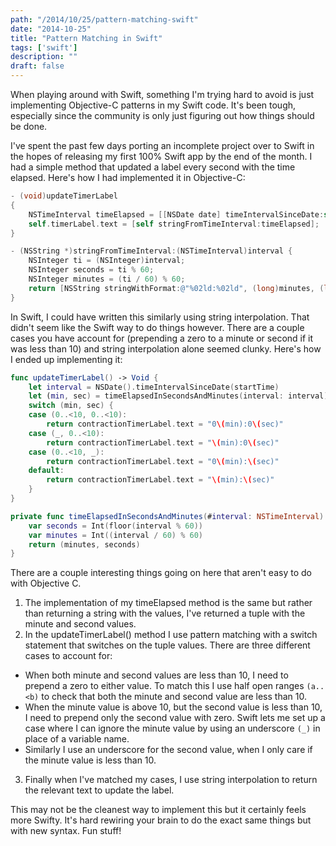 ```yaml
---
path: "/2014/10/25/pattern-matching-swift"
date: "2014-10-25"
title: "Pattern Matching in Swift"
tags: ['swift']
description: ""
draft: false
---
```


When playing around with Swift, something I'm trying hard to avoid is just
implementing Objective-C patterns in my Swift code. It's been tough,
especially since the community is only just figuring out how things should be done.

I've spent the past few days porting an incomplete project over to Swift in the
hopes of releasing my first 100% Swift app by the end of the month. I had a
simple method that updated a label every second with the time elapsed. Here's how
I had implemented it in Objective-C:

```objectivec
- (void)updateTimerLabel
{
    NSTimeInterval timeElapsed = [[NSDate date] timeIntervalSinceDate:self.startTime];
    self.timerLabel.text = [self stringFromTimeInterval:timeElapsed];
}

- (NSString *)stringFromTimeInterval:(NSTimeInterval)interval {
    NSInteger ti = (NSInteger)interval;
    NSInteger seconds = ti % 60;
    NSInteger minutes = (ti / 60) % 60;
    return [NSString stringWithFormat:@"%02ld:%02ld", (long)minutes, (long)seconds];
}
```

In Swift, I could have written this similarly using string
interpolation. That didn't seem like the Swift way to do things however. There
are a couple cases you have account for (prepending a zero to a minute or second
if it was less than 10) and string interpolation alone seemed clunky. Here's how I
ended up implementing it:

```swift
func updateTimerLabel() -> Void {
    let interval = NSDate().timeIntervalSinceDate(startTime)
    let (min, sec) = timeElapsedInSecondsAndMinutes(interval: interval)
    switch (min, sec) {
    case (0..<10, 0..<10):
        return contractionTimerLabel.text = "0\(min):0\(sec)"
    case (_, 0..<10):
        return contractionTimerLabel.text = "\(min):0\(sec)"
    case (0..<10, _):
        return contractionTimerLabel.text = "0\(min):\(sec)"
    default:
        return contractionTimerLabel.text = "\(min):\(sec)"
    }
}

private func timeElapsedInSecondsAndMinutes(#interval: NSTimeInterval) ->  (seconds: Int, minutes: Int){
    var seconds = Int(floor(interval % 60))
    var minutes = Int((interval / 60) % 60)
    return (minutes, seconds)
}
```

There are a couple interesting things going on here that aren't easy to do with
Objective C.

1. The implementation of my timeElapsed method is the same but rather than
returning a string with the values, I've returned a tuple with the minute and
second values.
2. In the updateTimerLabel() method I use pattern matching with a switch statement that switches on the tuple values. There are three different cases to account for:
  - When both minute and second values are less than 10, I need to prepend a zero to either value. To match this I use half open ranges `(a..<b)` to check that both the minute and
second value are less than 10.
  - When the minute value is above 10, but the second value is less than 10, I need
to prepend only the second value with zero. Swift lets me set up a case where I
can ignore the minute value by using an underscore `(_)` in place of a variable name.
  - Similarly I use an underscore for the second value, when I only care if the minute value is less than 10.
3. Finally when I've matched my cases, I use string interpolation to return the
relevant text to update the label.

This may not be the cleanest way to implement this but it certainly feels more Swifty.
It's hard rewiring your brain to do the exact same things but with new syntax. Fun stuff!